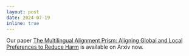 ```yaml
---
layout: post
date: 2024-07-19
inline: true
---
```


Our paper <a href="https://arxiv.org/abs/2406.18682" target="blank">The Multilingual Alignment Prism: Aligning Global and Local Preferences to Reduce Harm</a> is available on Arxiv now.